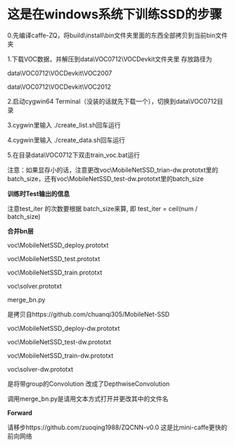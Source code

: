 # 这是在windows系统下训练SSD的步骤

0.先编译caffe-ZQ，将build\install\bin文件夹里面的东西全部拷贝到当前bin文件夹

1.下载VOC数据，并解压到data\VOC0712\VOCDevkit文件夹里
存放路径为

 data\VOC0712\VOCDevkit\VOC2007

 data\VOC0712\VOCDevkit\VOC2012

2.启动cygwin64 Terminal（没装的话就先下载一个），切换到data\VOC0712目录

3.cygwin里输入 ./create_list.sh回车运行

4.cygwin里输入 ./create_data.sh回车运行

5.在目录data\VOC0712下双击train_voc.bat运行

注意：如果显存小的话，注意更改voc\MobileNetSSD_trian-dw.prototxt里的batch_size，还有voc\MobileNetSSD_test-dw.prototxt里的batch_size

**训练时Test输出的信息**

注意test_iter 的次数要根据 batch_size来算, 即 test_iter = ceil(num / batch_size)

**合并bn层**

voc\MobileNetSSD_deploy.prototxt

voc\MobileNetSSD_test.prototxt

voc\MobileNetSSD_train.prototxt

voc\solver.prototxt

merge_bn.py

是拷贝自https://github.com/chuanqi305/MobileNet-SSD

voc\MobileNetSSD_deploy-dw.prototxt

voc\MobileNetSSD_test-dw.prototxt

voc\MobileNetSSD_train-dw.prototxt

voc\solver-dw.prototxt

是将带group的Convolution 改成了DepthwiseConvolution

调用merge_bn.py是请用文本方式打开并更改其中的文件名

**Forward**

请移步https://github.com/zuoqing1988/ZQCNN-v0.0  这是比mini-caffe更快的前向网络